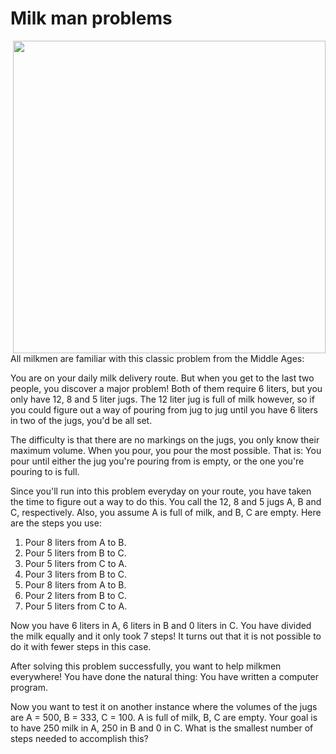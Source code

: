# Milk man problems

<img align="right" src="http://folk.uio.no/torenord/milk.png" width="500px">

All milkmen are familiar with this classic problem from the Middle Ages:

You are on your daily milk delivery route. But when you get to the last
two people, you discover a major problem! Both of them require 6
liters, but you only have 12, 8 and 5 liter jugs. The 12 liter jug is
full of milk however, so if you could figure out a way of pouring from
jug to jug until you have 6 liters in two of the jugs, you'd be all
set.

The difficulty is that there are no markings on the jugs, you only
know their maximum volume. When you pour, you pour the most possible.
That is: You pour until either the jug you're pouring from is empty,
or the one you're pouring to is full.

Since you'll run into this problem everyday on your route, you have
taken the time to figure out a way to do this. You call the 12, 8 and
5 jugs A, B and C, respectively. Also, you assume A is full of milk,
and B, C are empty. Here are the steps you use:

1. Pour 8 liters from A to B.
2. Pour 5 liters from B to C.
3. Pour 5 liters from C to A.
4. Pour 3 liters from B to C.
5. Pour 8 liters from A to B.
6. Pour 2 liters from B to C.
7. Pour 5 liters from C to A.

Now you have 6 liters in A, 6 liters in B and 0 liters in C. You have
divided the milk equally and it only took 7 steps! It turns out that
it is not possible to do it with fewer steps in this case.

After solving this problem successfully, you want to help milkmen
everywhere! You have done the natural thing: You have written a
computer program.

Now you want to test it on another instance where the volumes of the
jugs are A = 500, B = 333, C = 100. A is full of milk, B, C are empty.
Your goal is to have 250 milk in A, 250 in B and 0 in C. What is the
smallest number of steps needed to accomplish this?
